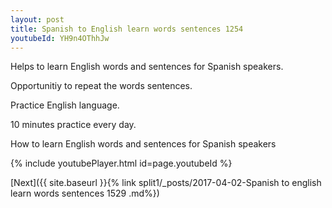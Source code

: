 ```yaml
---
layout: post
title: Spanish to English learn words sentences 1254 
youtubeId: YH9n4OThhJw
---
```

 
 
Helps to learn English words and sentences for Spanish speakers.

Opportunitiy to repeat the words sentences. 

Practice English language. 
 
10 minutes practice every day. 
 
How to learn English words and sentences for Spanish speakers 
 
{% include youtubePlayer.html id=page.youtubeId %}
 
 
[Next]({{ site.baseurl }}{% link  split1/_posts/2017-04-02-Spanish to english learn words sentences 1529 .md%})
 
